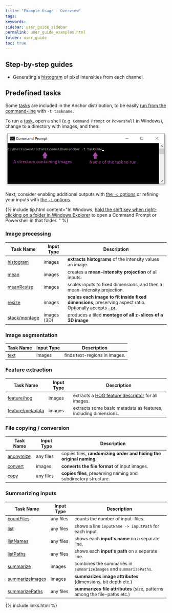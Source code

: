 ```yaml
---
title: "Example Usage - Overview"
tags:
keywords:
sidebar: user_guide_sidebar
permalink: user_guide_examples.html
folder: user_guide
toc: true
---
```


## Step-by-step guides

- Generating a [histogram](/user_guide_examples_histogram.html) of pixel intensities from each channel.

## Predefined tasks

Some [tasks](/user_guide_tasks.html) are included in the Anchor distribution, to be easily
[run from the command-line](/user_guide_command_line.html) with `-t taskname`.  

To run a [task](/user_guide_tasks.html), open a shell (e.g. `Command Prompt` or `Powershell` in Windows), change to a directory with images, and then:

![commandPrompt_taskName.png](/images/user_guide/commandPrompt_taskName.png)

Next, consider enabling additional outputs with [the ``-o`` options](/user_guide_command_line.html#major-options) or refining your
inputs with [the ``-i`` options](/user_guide_command_line.html#major-options).

{% include tip.html content="In Windows, [hold the shift key when right-clicking on a folder in Windows Explorer](https://www.zdnet.com/article/windows-10-tip-the-fastest-smartest-ways-to-open-a-command-prompt/) to open a Command Prompt or Powershell in that folder. " %}

### Image processing 

| Task Name | Input Type | Description  |
|-----------|------------|--------------|
| [histogram](https://github.com/anchoranalysis/anchor-assembly/blob/master/anchor/src/main/resources/config/tasks/histogram.xml) | images | **extracts histograms** of the intensity values an image. |
| [mean](https://github.com/anchoranalysis/anchor-assembly/blob/master/anchor/src/main/resources/config/tasks/mean.xml) | images | creates a **mean-intensity projection** of all inputs. |
| [meanResize](https://github.com/anchoranalysis/anchor-assembly/blob/master/anchor/src/main/resources/config/tasks/meanResize.xml) | images | scales inputs to fixed dimensions, and then a mean-intensity projection. |
| [resize](https://github.com/anchoranalysis/anchor-assembly/blob/master/anchor/src/main/resources/config/tasks/resize.xml) | images | **scales each image to fit inside fixed dimensions**, preserving aspect ratio. Optionally accepts [-pr](/user_guide_command_line.html#task-options). |
| [stack/montage](https://github.com/anchoranalysis/anchor-assembly/blob/master/anchor/src/main/resources/config/tasks/stack/montage.xml) | images (3D) | produces a tiled **montage of all z-slices of a 3D image** |

### Image segmentation

| Task Name | Input Type | Description  |
|-----------|------------|--------------|
| [text](https://github.com/anchoranalysis/anchor-assembly/blob/master/anchor/src/main/resources/config/tasks/text.xml) | images | finds text-regions in images. |

### Feature extraction

| Task Name | Input Type | Description  |
|-----------|------------|--------------|
| [feature/hog](https://github.com/anchoranalysis/anchor-assembly/blob/master/anchor/src/main/resources/config/tasks/feature/hog.xml) | images | extracts a [HOG feature descriptor](https://en.wikipedia.org/wiki/Histogram_of_oriented_gradients) for all images. |
| [feature/metadata](https://github.com/anchoranalysis/anchor-assembly/blob/master/anchor/src/main/resources/config/tasks/feature/metadata.xml) | images | extracts some basic metadata as features, including dimensions. |

### File copying / conversion 

| Task Name | Input Type | Description  |
|-----------|------------|--------------|
| [anonymize](https://github.com/anchoranalysis/anchor-assembly/blob/master/anchor/src/main/resources/config/tasks/anonymize.xml) | any files | copies files, **randomizing order and hiding the original naming**. |
| [convert](https://github.com/anchoranalysis/anchor-assembly/blob/master/anchor/src/main/resources/config/tasks/convert.xml) | images | **converts the file format** of input images. |
| [copy](https://github.com/anchoranalysis/anchor-assembly/blob/master/anchor/src/main/resources/config/tasks/copy.xml) | any files | **copies files**, preserving naming and subdirectory structure. |

### Summarizing inputs

| Task Name | Input Type | Description  |
|-----------|------------|--------------|
| [countFiles](https://github.com/anchoranalysis/anchor-assembly/blob/master/anchor/src/main/resources/config/tasks/countFiles.xml) | any files | counts the number of input-files. |
| [list](https://github.com/anchoranalysis/anchor-assembly/blob/master/anchor/src/main/resources/config/tasks/list.xml) | any files | shows a line `inputName -> inputPath` for each input. |
| [listNames](https://github.com/anchoranalysis/anchor-assembly/blob/master/anchor/src/main/resources/config/tasks/listNames.xml) | any files | shows each **input's name** on a separate line. |
| [listPaths](https://github.com/anchoranalysis/anchor-assembly/blob/master/anchor/src/main/resources/config/tasks/listPaths.xml) | any files | shows each **input's path** on a separate line. |
| [summarize](https://github.com/anchoranalysis/anchor-assembly/blob/master/anchor/src/main/resources/config/tasks/summarize.xml) | images | combines the summaries in `summarizeImages` and `summarizePaths`. |
| [summarizeImages](https://github.com/anchoranalysis/anchor-assembly/blob/master/anchor/src/main/resources/config/tasks/summarizeImages.xml) | images | **summarizes image attributes** (dimensions, bit depth etc.) |
| [summarizePaths](https://github.com/anchoranalysis/anchor-assembly/blob/master/anchor/src/main/resources/config/tasks/summarizePaths.xml) | any files | **summarizes file attributes** (size, patterns among the file-paths etc.) |


{% include links.html %}